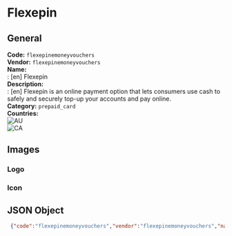 # Flexepin 
## General 
**Code:** `flexepinemoneyvouchers`  
**Vendor:** `flexepinemoneyvouchers`  
**Name:**  
:	[en] Flexepin  
**Description:**  
: [en] Flexepin is an online payment option that lets consumers use cash to safely and securely top-up your accounts and pay online.  
**Category:** `prepaid_card`  
**Countries:**  
![AU](https://cdnjs.cloudflare.com/ajax/libs/flag-icon-css/3.3.0/flags/4x3/AU.svg#w24)  
![CA](https://cdnjs.cloudflare.com/ajax/libs/flag-icon-css/3.3.0/flags/4x3/CA.svg#w24)  
 
## Images 
### Logo 
### Icon 
## JSON Object 
```json
 {"code":"flexepinemoneyvouchers","vendor":"flexepinemoneyvouchers","name":{"en":"Flexepin"},"description":{"en":"Flexepin is an online payment option that lets consumers use cash to safely and securely top-up your accounts and pay online."},"countries":["AU","CA"],"category":"prepaid_card"}```  
